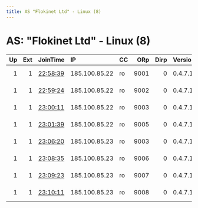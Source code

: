 ```yaml
---
title: AS "Flokinet Ltd" - Linux (8)
---
```


# AS: "Flokinet Ltd" - Linux (8)

|   Up |   Ext | JoinTime                                                                                              | IP            | CC   |   ORp |   Dirp | Version   | Contact                   | Nickname       |   eFamMembers |
|-----:|------:|:------------------------------------------------------------------------------------------------------|:--------------|:-----|------:|-------:|:----------|:--------------------------|:---------------|--------------:|
|    1 |     1 | [22:58:39](https://nusenu.github.io/OrNetStats/w/relay/7F5581F1BADD1C6798B43B21AF80664BD74C504F.html) | 185.100.85.22 | ro   |  9001 |      0 | 0.4.7.13  | Artikel10 url:artikel10.o | artikel10buc49 |           192 |
|    1 |     1 | [22:59:24](https://nusenu.github.io/OrNetStats/w/relay/8E53B2AD2F282D07EBFDC5FD8C02BD39E89C825B.html) | 185.100.85.22 | ro   |  9002 |      0 | 0.4.7.13  | Artikel10 url:artikel10.o | artikel10buc50 |           192 |
|    1 |     1 | [23:00:11](https://nusenu.github.io/OrNetStats/w/relay/6967EC1E8EE19F27D1E458E95A265E428126BCBA.html) | 185.100.85.22 | ro   |  9003 |      0 | 0.4.7.13  | Artikel10 url:artikel10.o | artikel10buc51 |           192 |
|    1 |     1 | [23:01:39](https://nusenu.github.io/OrNetStats/w/relay/B8A350FC97289E1ABDBAB5CF7976D0B9DF6C10F6.html) | 185.100.85.22 | ro   |  9005 |      0 | 0.4.7.13  | Artikel10 url:artikel10.o | artikel10buc53 |           192 |
|    1 |     1 | [23:06:20](https://nusenu.github.io/OrNetStats/w/relay/BB94302D36F45341D5B3757E99C48A899465FC7E.html) | 185.100.85.23 | ro   |  9003 |      0 | 0.4.7.13  | Artikel10 url:artikel10.o | artikel10buc59 |           192 |
|    1 |     1 | [23:08:35](https://nusenu.github.io/OrNetStats/w/relay/F52BD822AE413484503EAEA1D35DF0B13D0CA883.html) | 185.100.85.23 | ro   |  9006 |      0 | 0.4.7.13  | Artikel10 url:artikel10.o | artikel10buc62 |           192 |
|    1 |     1 | [23:09:23](https://nusenu.github.io/OrNetStats/w/relay/AFCD342DFA3663AF83976F92ECDAF99011F8164A.html) | 185.100.85.23 | ro   |  9007 |      0 | 0.4.7.13  | Artikel10 url:artikel10.o | artikel10buc63 |           192 |
|    1 |     1 | [23:10:11](https://nusenu.github.io/OrNetStats/w/relay/E77261D8DB4C2472F09643244B303BD61449CC73.html) | 185.100.85.23 | ro   |  9008 |      0 | 0.4.7.13  | Artikel10 url:artikel10.o | artikel10buc64 |           192 |
